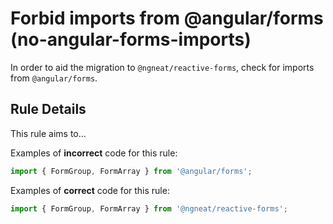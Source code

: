 # Forbid imports from @angular/forms (no-angular-forms-imports)

In order to aid the migration to `@ngneat/reactive-forms`, check for imports from `@angular/forms`.

## Rule Details

This rule aims to...

Examples of **incorrect** code for this rule:

```ts
import { FormGroup, FormArray } from '@angular/forms';
```

Examples of **correct** code for this rule:

```ts
import { FormGroup, FormArray } from '@ngneat/reactive-forms';
```
